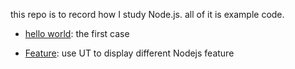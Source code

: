 this repo is to record how I study Node.js. all of it is example code.

- [hello world](study/helloworld/README.md): the first case

- [Feature](feature/README.md): use UT to display different Nodejs feature